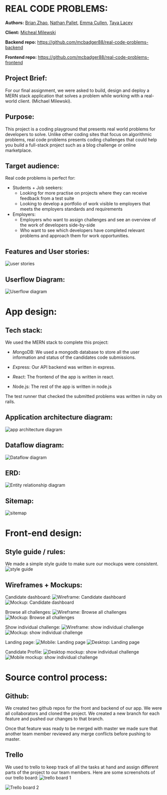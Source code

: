 # REAL CODE PROBLEMS:

**Authors:**
[Brian Zhao](https://github.com/jian10au),
[Nathan Pallet](https://github.com/Farts-Jousta),
[Emma Cullen](https://github.com/mcbadger88),
[Taya Lacey](https://github.com/tayaaaa)

**Client:**
[Micheal Milewski](https://github.com/saramic)
 
**Backend repo:** https://github.com/mcbadger88/real-code-problems-backend

**Frontend repo:** https://github.com/mcbadger88/real-code-problems-frontend


**Project Brief:**
-
For our final assignment, we were asked to build, design and deploy a MERN stack application that solves a problem while working with a real-world client. (Michael Milewski). 

**Purpose:**
-
This project is a coding playground that presents real world problems for developers to solve. Unlike other coding sites that focus on algorithmic problems, real code problems presents coding challenges that could help you build a full-stack project such as a blog challenge or online marketplace.

**Target audience:**
-
Real code problems is perfect for:

- Students + Job seekers:
    - Looking for more practise on projects where they can receive feedback from a test suite
    - Looking to develop a portfolio of work visible to employers that meets the employers standards and requirements
- Employers:
    - Employers who want to assign challenges and see an overview of the work of developers side-by-side
    - Who want to see which developers have completed relevant problems and approach them for work opportunities.

**Features and User stories:**
-
![user stories](/resources/readme/user-stories.png "User stories")

**Userflow Diagram:**
-
![Userflow diagram](/resources/readme/userflow-diagram.png "Userflow diagram")

# App design:

**Tech stack:**
-
We used the MERN stack to complete this project:

- *M*ongoDB: We used a mongodb database to store all the user information and status of the candidates code submissions.

- *E*xpress: Our API backend was written in express. 
- *R*eact: The frontend of the app is written in react.
- *N*ode.js: The rest of the app is written in node.js

The test runner that checked the submitted problems was written in ruby on rails.

**Application architecture diagram:**
-
![app architecture diagram](/resources/readme/app-architecture.png "app architecture diagram")

**Dataflow diagram:**
-
![Dataflow diagram](/resources/readme/dataflow-diagram.png "Dataflow diagram")

**ERD:**
-
![Entity relationship diagram](/resources/readme/erd-diagram.png "Mockup: Candidate dashboard")

**Sitemap:**
-
![sitemap](/resources/readme/sitemap.png "sitemap")

# Front-end design:

**Style guide / rules:**
-
We made a simple style guide to make sure our mockups were consistent.
![style guide](/resources/readme/style-guide.png "style guide")

**Wireframes + Mockups:**
-

Candidate dashboard:
![Wireframe: Candidate dashboard](/resources/readme/wf-can-dash.png "wireframe: Candidate dashboard")
![Mockup: Candidate dashboard](/resources/readme/mu-can-dash.png "Mockup: Candidate dashboard")


Browse all challenges:
![Wireframe: Browse all challenges](/resources/readme/wf-browse-challs.png "wireframe: browse all challenges")
![Mockup: Browse all challenges](/resources/readme/mu-browse-challs.png "Mockup: browse all challenges")

Show individual challenge:
![Wireframe: show individual challenge](/resources/readme/wf-show-chall.png "wireframe: show individual challenge")
![Mockup: show individual challenge](/resources/readme/mu-show-chall.png "Mockup: show individual challenge")

Landing page:
![Mobile: Landing page](/resources/readme/mu-landing-mobile.png "Mobile: Landing page")
![Desktop: Landing page](/resources/readme/mu-landing-desktop.png "Desktop: Landing page")

Candidate Profile:
![Desktop mockup: show individual challenge](/resources/readme/mu-can-profile.png "Desktop mockup: candidate profile")
![Mobile mockup: show individual challenge](/resources/readme/mu-profile-mobile.png "Mobile mockup: candidate profile")

# Source control process:

**Github:**
-
We created two github repos for the front and backend of our app. We were all collaborators and cloned the project. We created a new branch for each feature and pushed our changes to that branch. 

Once that feature was ready to be merged with master we made sure that another team member reviewed any merge conflicts before pushing to master.

**Trello**
-
We used to trello to keep track of all the tasks at hand and assign different parts of the project to our team members. Here are some screenshots of our trello board:
![trello board 1](/resources/readme/trello-1.png "Trello board 1")

![Trello board 2](/resources/readme/trello-2.png "Trello board 2")



